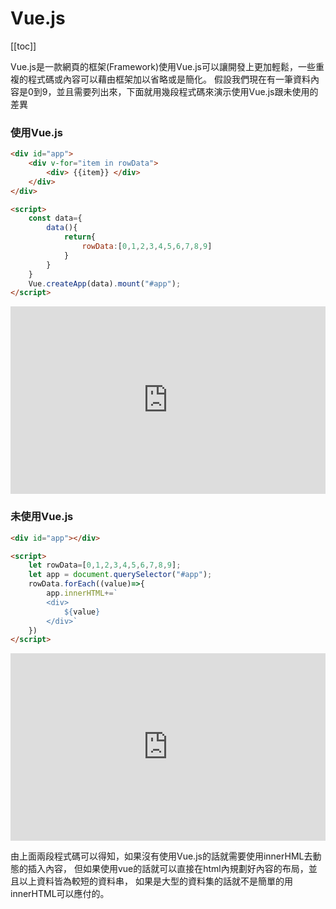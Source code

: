 # Vue.js

[[toc]]

Vue.js是一款網頁的框架(Framework)使用Vue.js可以讓開發上更加輕鬆，一些重複的程式碼或內容可以藉由框架加以省略或是簡化。
假設我們現在有一筆資料內容是0到9，並且需要列出來，下面就用幾段程式碼來演示使用Vue.js跟未使用的差異

<h3>使用Vue.js</h3>

```html
<div id="app">
    <div v-for="item in rowData">
        <div> {{item}} </div>
    </div>
</div>

<script>
    const data={
        data(){
            return{
                rowData:[0,1,2,3,4,5,6,7,8,9]
            }
        }
    }
    Vue.createApp(data).mount("#app");
</script>
```

<iframe height="300" style="width: 100%;" scrolling="no" title="VueLesson1-Vue" src="https://codepen.io/karta2341940/embed/QWxQgeq?default-tab=html%2Cresult" frameborder="no" loading="lazy" allowtransparency="true" allowfullscreen="true">
  See the Pen <a href="https://codepen.io/karta2341940/pen/QWxQgeq">
  VueLesson1-Vue</a> by karta2341940 (<a href="https://codepen.io/karta2341940">@karta2341940</a>)
  on <a href="https://codepen.io">CodePen</a>.
</iframe>

<h3>未使用Vue.js</h3>

```html
<div id="app"></div>

<script>
    let rowData=[0,1,2,3,4,5,6,7,8,9];
    let app = document.querySelector("#app");
    rowData.forEach((value)=>{
        app.innerHTML+=`
        <div>
            ${value}
        </div>`
    })
</script>
```

<iframe height="300" style="width: 100%;" scrolling="no" title="VueLesson1" src="https://codepen.io/karta2341940/embed/ExRQXOd?default-tab=html%2Cresult" frameborder="no" loading="lazy" allowtransparency="true" allowfullscreen="true">
  See the Pen <a href="https://codepen.io/karta2341940/pen/ExRQXOd">
  VueLesson1</a> by karta2341940 (<a href="https://codepen.io/karta2341940">@karta2341940</a>)
  on <a href="https://codepen.io">CodePen</a>.
</iframe>

由上面兩段程式碼可以得知，如果沒有使用Vue.js的話就需要使用innerHML去動態的插入內容，
但如果使用vue的話就可以直接在html內規劃好內容的布局，並且以上資料皆為較短的資料串，
如果是大型的資料集的話就不是簡單的用innerHTML可以應付的。

